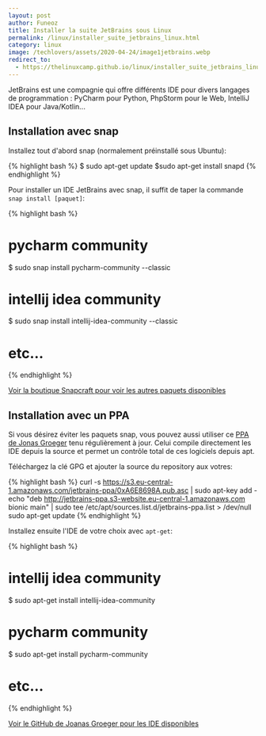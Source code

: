 ```yaml
---
layout: post
author: Funeoz
title: Installer la suite JetBrains sous Linux
permalink: /linux/installer_suite_jetbrains_linux.html
category: linux
image: /techlovers/assets/2020-04-24/image1jetbrains.webp
redirect_to:
  - https://thelinuxcamp.github.io/linux/installer_suite_jetbrains_linux.html
---
```


JetBrains est une compagnie qui offre différents IDE pour divers langages de programmation : PyCharm pour Python, PhpStorm pour le Web, IntelliJ IDEA pour Java/Kotlin...

## Installation avec snap

Installez tout d'abord snap (normalement préinstallé sous Ubuntu):

{% highlight bash %}
$ sudo apt-get update
$sudo apt-get install snapd
{% endhighlight %}

Pour installer un IDE JetBrains avec snap, il suffit de taper la commande `snap install [paquet]`:

{% highlight bash %}
# pycharm community
$ sudo snap install pycharm-community --classic

# intellij idea community
$ sudo snap install intellij-idea-community --classic

# etc...
{% endhighlight %}

[Voir la boutique Snapcraft pour voir les autres paquets disponibles](https://snapcraft.io/store)

## Installation avec un PPA

Si vous désirez éviter les paquets snap, vous pouvez aussi utiliser ce [PPA de Jonas Groeger](https://github.com/JonasGroeger/jetbrains-ppa) tenu régulièrement à jour. Celui compile directement les IDE depuis la source et permet un contrôle total de ces logiciels depuis apt.

Téléchargez la clé GPG et ajouter la source du repository aux votres:

{% highlight bash %}
curl -s https://s3.eu-central-1.amazonaws.com/jetbrains-ppa/0xA6E8698A.pub.asc | sudo apt-key add -
echo "deb http://jetbrains-ppa.s3-website.eu-central-1.amazonaws.com bionic main" | sudo tee /etc/apt/sources.list.d/jetbrains-ppa.list > /dev/null
sudo apt-get update
{% endhighlight %}

Installez ensuite l'IDE de votre choix avec `apt-get`:

{% highlight bash %}
# intellij idea community
$ sudo apt-get install intellij-idea-community

# pycharm community
$ sudo apt-get install pycharm-community

# etc...
{% endhighlight %}

[Voir le GitHub de Joanas Groeger pour les IDE disponibles](https://github.com/JonasGroeger/jetbrains-ppa#inofficial-jetbrains-ppa)


